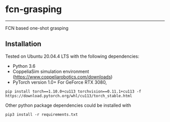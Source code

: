 # fcn-grasping
---
FCN based one-shot grasping
## Installation
Tested on Ubuntu 20.04.4 LTS with the following dependencies:
* Python 3.6
* CoppeliaSim simulation environment (https://www.coppeliarobotics.com/downloads)
* PyTorch version 1.0+ 
For GeForce RTX 3080,
```commandline
pip install torch==1.10.0+cu113 torchvision==0.11.1+cu113 -f https://download.pytorch.org/whl/cu113/torch_stable.html
```

Other python package dependencies could be installed with
```commandline
pip3 install -r requirements.txt 
```

